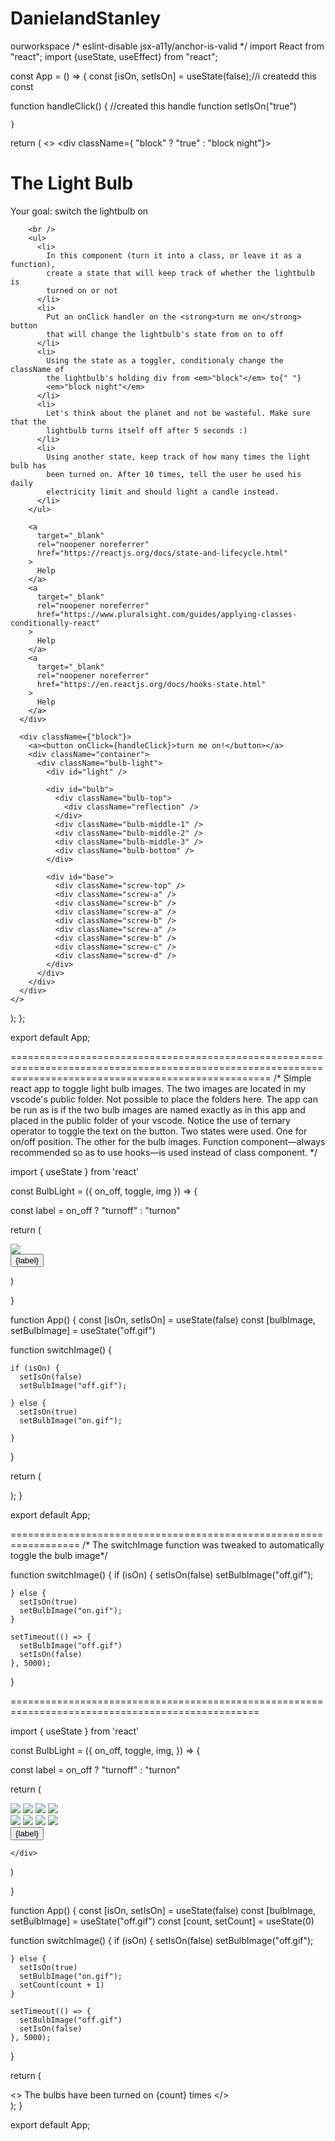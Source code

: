 # DanielandStanley
ourworkspace
/* eslint-disable jsx-a11y/anchor-is-valid */
import React from "react";
import {useState, useEffect} from "react";


const App = () => {
  const [isOn, setIsOn] = useState(false);//i createdd this const

  function handleClick() {  //created this handle function
    setIsOn("true")

    } 
   


  return (
    <>
      <div className={ "block" ? "true"  : "block night"}>
        <h1>The Light Bulb</h1>
        Your goal: switch the lightbulb on

        <br />
        <ul>
          <li>
            In this component (turn it into a class, or leave it as a function),
            create a state that will keep track of whether the lightbulb is
            turned on or not
          </li>
          <li>
            Put an onClick handler on the <strong>turn me on</strong> button
            that will change the lightbulb's state from on to off
          </li>
          <li>
            Using the state as a toggler, conditionaly change the className of
            the lightbulb's holding div from <em>"block"</em> to{" "}
            <em>"block night"</em>
          </li>
          <li>
            Let's think about the planet and not be wasteful. Make sure that the
            lightbulb turns itself off after 5 seconds :)
          </li>
          <li>
            Using another state, keep track of how many times the light bulb has
            been turned on. After 10 times, tell the user he used his daily
            electricity limit and should light a candle instead.
          </li>
        </ul>
    
        <a
          target="_blank"
          rel="noopener noreferrer"
          href="https://reactjs.org/docs/state-and-lifecycle.html"
        >
          Help
        </a>
        <a
          target="_blank"
          rel="noopener noreferrer"
          href="https://www.pluralsight.com/guides/applying-classes-conditionally-react"
        >
          Help
        </a>
        <a
          target="_blank"
          rel="noopener noreferrer"
          href="https://en.reactjs.org/docs/hooks-state.html"
        >
          Help
        </a>
      </div>

      <div className={"block"}>
        <a><button onClick={handleClick}>turn me on!</button></a>
        <div className="container">
          <div className="bulb-light">
            <div id="light" />

            <div id="bulb">
              <div className="bulb-top">
                <div className="reflection" />
              </div>
              <div className="bulb-middle-1" />
              <div className="bulb-middle-2" />
              <div className="bulb-middle-3" />
              <div className="bulb-bottom" />
            </div>

            <div id="base">
              <div className="screw-top" />
              <div className="screw-a" />
              <div className="screw-b" />
              <div className="screw-a" />
              <div className="screw-b" />
              <div className="screw-a" />
              <div className="screw-b" />
              <div className="screw-c" />
              <div className="screw-d" />
            </div>
          </div>
        </div>
      </div>
    </>
  );
};

export default App;

=========================================================================================================================================================
/*
Simple react app to toggle light bulb images.
The two images are located in my vscode's public folder.
Not possible to place the folders here.
The app can be run as is if the two bulb images are named exactly as in this app
and placed in the public folder of your vscode.
Notice the use of ternary operator to toggle the text on the button.
Two states were used. One for on/off position. The other for the bulb images.
Function component—always recommended so as to use hooks—is used instead of class component.
*/

import { useState } from 'react'

const BulbLight = ({ on_off, toggle, img }) => {

  const label = on_off ? "turnoff" : "turnon"

  return (<div>
    <img src={img} />
    <div>
      <button type="button" onClick={toggle}>{label}</button>
    </div>

  </div>)

}

function App() {
  const [isOn, setIsOn] = useState(false)
  const [bulbImage, setBulbImage] = useState("off.gif")

  function switchImage() {
    
    if (isOn) {
      setIsOn(false)
      setBulbImage("off.gif");

    } else {
      setIsOn(true)
      setBulbImage("on.gif");

    }
  }



  return (
    <div>
      <BulbLight toggle={switchImage} on_off={isOn} img={bulbImage} />
    </div>
  );
}

export default App;

==================================================================
/* The switchImage function was tweaked to automatically toggle the bulb image*/

function switchImage() {
    if (isOn) {
      setIsOn(false)
      setBulbImage("off.gif");

    } else {
      setIsOn(true)
      setBulbImage("on.gif");
    }

    setTimeout(() => {
      setBulbImage("off.gif")
      setIsOn(false)
    }, 5000);

  }
  
  =================================================================================================
  
  import { useState } from 'react'

const BulbLight = ({ on_off, toggle, img, }) => {

  const label = on_off ? "turnoff" : "turnon"

  return (<div>
    <img src={img} />
    <img src={img} />
    <img src={img} />
    <img src={img} />
    <div>
      <img src={img} />
      <img src={img} />
      <img src={img} />
      <img src={img} />
    </div>
    <div>
      <button type="button" onClick={toggle}>{label}</button>

    </div>
  </div>)

}

function App() {
  const [isOn, setIsOn] = useState(false)
  const [bulbImage, setBulbImage] = useState("off.gif")
  const [count, setCount] = useState(0)

  function switchImage() {
    if (isOn) {
      setIsOn(false)
      setBulbImage("off.gif");

    } else {
      setIsOn(true)
      setBulbImage("on.gif");
      setCount(count + 1)
    }

    setTimeout(() => {
      setBulbImage("off.gif")
      setIsOn(false)
    }, 5000);

  }

  return (
    <div>
      <BulbLight toggle={switchImage} on_off={isOn} img={bulbImage} />
      <>
        The bulbs have been turned on {count} times
      </>
    </div>
  );
}

export default App;
